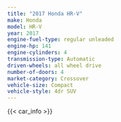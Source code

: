 ```yaml
---
title: "2017 Honda HR-V"
make: Honda
model: HR-V
year: 2017
engine-fuel-type: regular unleaded
engine-hp: 141
engine-cylinders: 4
transmission-type: Automatic
driven-wheels: all wheel drive
number-of-doors: 4
market-category: Crossover
vehicle-size: Compact
vehicle-style: 4dr SUV
---
```


{{< car_info >}}
